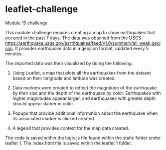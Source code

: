 # leaflet-challenge

Module 15 challenge

This module challenge requires creating a map to show earthquakes that occured in the past 7 days. The data was obtained from the USGS-https://earthquake.usgs.gov/earthquakes/feed/v1.0/summary/all_week.geojson. It provides earthquake data in a geojson format, updated every 5 minutes. 

The imported data was then visualized by doing the following:

  1. Using Leaflet, a map that plots all the earthquakes from the dataset based on their longitude and latitude was created.

2. Data markers were created to  reflect the magnitude of the earthquake by their size and the depth of the earthquake by color. Earthquakes with higher magnitudes appear larger, and earthquakes with greater depth should appear darker in color.

3. Popups that provide additional information about the earthquake when its associated marker is clicked created.

4. A legend that provides context for the map data created.

The code is saved within the logic.js file found within the static folder under leaflet 1.
The index.html file is saved within the leaflet 1 folder.


